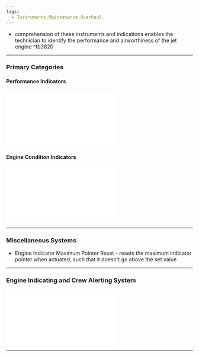 ```yaml
---
tags:
  - Instruments_Maintenance_Overhaul
---
```

- comprehension of these instruments and indications enables the technician to identify the performance and airworthiness of the jet engine ^fb3820

---
### Primary Categories
#### Performance Indicators
![Performance Indicators](./Performance%20Indicators.md)
#### Engine Condition Indicators
![Engine Condition Indicators](./Engine%20Condition%20Indicators.md)


---
### Miscellaneous Systems
- Engine Indicator Maximum Pointer Reset - resets the maximum indicator pointer when actuated, such that it doesn't go above the set value

---
### Engine Indicating and Crew Alerting System
![Engine Indicating and Crew Alerting System (EICAS)](./Engine%20Indicating%20and%20Crew%20Alerting%20System%20(EICAS).md)

---
